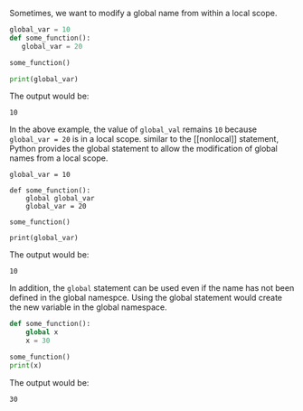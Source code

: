Sometimes, we want to modify a global name from within a local scope.
 ```Python
global_var = 10
def some_function():
	global_var = 20

some_function()

print(global_var)
```

The output would be:
```
10
```
In the above example, the value of `global_val` remains `10` because `global_var = 20` is in a local scope.
similar to the [[nonlocal]] statement, Python provides the global statement to allow the modification of global names from a local scope.

```
global_var = 10

def some_function():
	global global_var
	global_var = 20

some_function()

print(global_var)
```

The output would be:
```
10
```

In addition, the `global` statement can be used even if the name has not been defined in the global namespce. Using the global statement would create the new variable in the global namespace.
```Python
def some_function():
	global x
	x = 30

some_function()
print(x)
```

The output would be:
```
30
```
